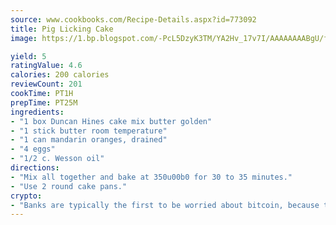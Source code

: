 ```yaml
---
source: www.cookbooks.com/Recipe-Details.aspx?id=773092
title: Pig Licking Cake
image: https://1.bp.blogspot.com/-PcL5DzyK3TM/YA2Hv_17v7I/AAAAAAAABgU/fyHeesSth_IZW9mL5lk6GxJO8cW8ksrGACLcBGAsYHQ/s320/12.png

yield: 5
ratingValue: 4.6
calories: 200 calories
reviewCount: 201
cookTime: PT1H
prepTime: PT25M
ingredients:
- "1 box Duncan Hines cake mix butter golden"
- "1 stick butter room temperature"
- "1 can mandarin oranges, drained"
- "4 eggs"
- "1/2 c. Wesson oil"
directions:
- "Mix all together and bake at 350u00b0 for 30 to 35 minutes."
- "Use 2 round cake pans."
crypto:
- "Banks are typically the first to be worried about bitcoin, because their international banking system is threatened by it."
---
```

